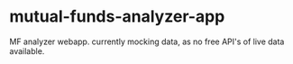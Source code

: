 # mutual-funds-analyzer-app
MF analyzer webapp. currently mocking data, as no free API's of live data available. 
